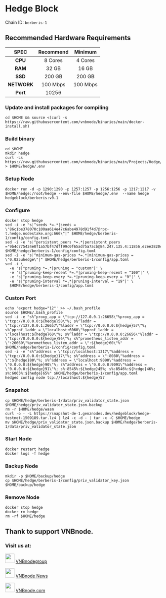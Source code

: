 # Hedge Block
Chain ID: `berberis-1`

## Recommended Hardware Requirements

|   SPEC      |       Recommend       |       Minimum        |
| :---------: | :--------------------:|:--------------------:|
|   **CPU**   |        8 Cores        |        4 Cores       |
|   **RAM**   |        32 GB          |        16 GB         |
|   **SSD**   |        200 GB         |        200 GB        |
| **NETWORK** |        100 Mbps       |        100 Mbps      |
| **Port**    |        10256          |

### Update and install packages for compiling
```
cd $HOME && source <(curl -s https://raw.githubusercontent.com/vnbnode/binaries/main/docker-install.sh)
```

### Build binary
```
cd $HOME
mkdir hedge
curl -Ls https://raw.githubusercontent.com/vnbnode/binaries/main/Projects/Hedge/.env > $HOME/hedge/.env
```

### Setup Node
```
docker run -d -p 1290:1290 -p 1257:1257 -p 1256:1256 -p 1217:1217 -v $HOME/hedge:/root/hedge --env-file $HOME/hedge/.env  --name hedge hedgeblock/berberis:v0.1
```

### Configure
```
docker stop hedge
sed -i -e "s|^seeds *=.*|seeds = \"86c1be378070c100aa614e47c6abe4978d91f4d7@rpc-t.hedge.nodestake.org:666\"|" $HOME/hedge/berberis-1/config/config.toml
sed -i -e 's|^persistent_peers *=.*|persistent_peers ="9b4c775424e0f1a57bf47dff99c0f65ad75a7acb@84.247.135.4:11856,e2ee3820cc5301a36b5a25f81e2debaaac4ac211@135.181.130.103:11856,aee371f8457fc1f712982f6f9b79750f7a7f3e2e@89.58.58.195:12656,bbf8ef70a32c3248a30ab10b2bff399e73c6e03c@65.21.198.100:24056,c7c80f0f5b6dfe4837abd6a7eab4c8342e5c2a95@65.109.115.56:11856,2c6ae886df41b08b6361de953ad44c6f574afb05@51.178.92.69:12656,1a160c270b03c7d81b1acaec3e58240c551b83ae@14.161.28.247:26656,e17e1afbd58c6262c6d6a8c991b4a1e570d6c1c4@84.247.128.239:26656,09689645c883cab940b65695874d7e68d08ee76c@168.119.11.176:26656,15cbe08525e6aa988ee64acddd59a04c295e25f8@31.220.74.78:26656,1145e1f9e1be00c654b5368ce03932f481c599cb@65.21.17.15:12656,d21aacf53a8811900058043af47ad9eac9ff2741@161.97.132.248:12656,fd5ef6b9dade0d036208fb734ccb6349c2a5a6dd@217.76.56.229:19656,760d7921d74dc75d06e7e6dbd44509092eb8387f@37.60.226.183:10656,6710c70956dd763160a2cacb932fb135dcb1de86@152.53.46.144:12656"|' $HOME/hedge/berberis-1/config/config.toml
sed -i -e "s|^minimum-gas-prices *=.*|minimum-gas-prices = \"0.025uhedge\"|" $HOME/hedge/berberis-1/config/app.toml
sed -i \
  -e 's|^pruning *=.*|pruning = "custom"|' \
  -e 's|^pruning-keep-recent *=.*|pruning-keep-recent = "100"|' \
  -e 's|^pruning-keep-every *=.*|pruning-keep-every = "0"|' \
  -e 's|^pruning-interval *=.*|pruning-interval = "19"|' \
  $HOME/hedge/berberis-1/config/app.toml
```

### Custom Port
```
echo 'export hedge="12"' >> ~/.bash_profile
source $HOME/.bash_profile
sed -i -e "s%^proxy_app = \"tcp://127.0.0.1:26658\"%proxy_app = \"tcp://0.0.0.0:${hedge}58\"%; s%^laddr = \"tcp://127.0.0.1:26657\"%laddr = \"tcp://0.0.0.0:${hedge}57\"%; s%^pprof_laddr = \"localhost:6060\"%pprof_laddr = \"localhost:${hedge}60\"%; s%^laddr = \"tcp://0.0.0.0:26656\"%laddr = \"tcp://0.0.0.0:${hedge}56\"%; s%^prometheus_listen_addr = \":26660\"%prometheus_listen_addr = \":${hedge}60\"%" $HOME/hedge/berberis-1/config/config.toml
sed -i -e "s%^address = \"tcp://localhost:1317\"%address = \"tcp://0.0.0.0:${hedge}17\"%; s%^address = \":8080\"%address = \":${hedge}80\"%; s%^address = \"localhost:9090\"%address = \"0.0.0.0:${hedge}90\"%; s%^address = \"0.0.0.0:9091\"%address = \"0.0.0.0:${hedge}91\"%; s%:8545%:${hedge}45%; s%:8546%:${hedge}46%; s%:6065%:${hedge}65%" $HOME/hedge/berberis-1/config/app.toml
hedged config node tcp://localhost:${hedge}57
```

### Snapshot
```
cp $HOME/hedge/berberis-1/data/priv_validator_state.json $HOME/hedge/priv_validator_state.json.backup
rm -r $HOME/hedge/wasm
curl -o - -L https://snapshot-de-1.genznodes.dev/hedgeblock/hedge-testnet-1509189.tar.lz4 | lz4 -c -d - | tar -x -C $HOME/hedge
mv $HOME/hedge/priv_validator_state.json.backup $HOME/hedge/berberis-1/data/priv_validator_state.json
```

### Start Node
```
docker restart hedge
docker logs -f hedge
```

### Backup Node
```
mkdir -p $HOME/backup/hedge
cp $HOME/hedge/berberis-1/config/priv_validator_key.json $HOME/backup/hedge
```

### Remove Node
```
docker stop hedge
docker rm hedge
rm -rf $HOME/hedge
```

## Thank to support VNBnode.
### Visit us at:

<img src="https://user-images.githubusercontent.com/50621007/183283867-56b4d69f-bc6e-4939-b00a-72aa019d1aea.png" width="30"/> <a href="https://t.me/VNBnodegroup" target="_blank">VNBnodegroup</a>

<img src="https://user-images.githubusercontent.com/50621007/183283867-56b4d69f-bc6e-4939-b00a-72aa019d1aea.png" width="30"/> <a href="https://t.me/Vnbnode" target="_blank">VNBnode News</a>

<img src="https://github.com/vnbnode/binaries/blob/main/Logo/VNBnode.jpg" width="30"/> <a href="https://VNBnode.com" target="_blank">VNBnode.com</a>
